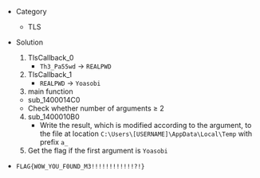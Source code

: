 * Category
  * TLS
* Solution
  1. TlsCallback_0
     * ```Th3_Pa55wd``` $\rightarrow$ ```REALPWD```
  2. TlsCallback_1
     * ```REALPWD``` $\rightarrow$ ```Yoasobi```
  3. main function
    * sub_1400014C0
    * Check whether number of arguments $\geq$ 2
  4. sub_1400010B0
     * Write the result, which is modified according to the argument, to the file at location ```C:\Users\[USERNAME]\AppData\Local\Temp``` with prefix ```a_```
  5. Get the flag if the first argument is ```Yoasobi```
     
* ```FLAG{WOW_YOU_F0UND_M3!!!!!!!!!!!!?!}```